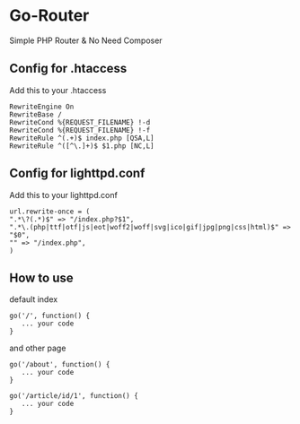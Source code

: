 # Go-Router
Simple PHP Router &amp; No Need Composer

## Config for .htaccess

Add this to your .htaccess 

```
RewriteEngine On
RewriteBase /
RewriteCond %{REQUEST_FILENAME} !-d
RewriteCond %{REQUEST_FILENAME} !-f
RewriteRule ^(.+)$ index.php [QSA,L]
RewriteRule ^([^\.]+)$ $1.php [NC,L]
```

## Config for lighttpd.conf

Add this to your lighttpd.conf


```
url.rewrite-once = (
".*\?(.*)$" => "/index.php?$1", 
".*\.(php|ttf|otf|js|eot|woff2|woff|svg|ico|gif|jpg|png|css|html)$" => "$0", 
"" => "/index.php",
)
```

## How to use

default index


```
go('/', function() {
   ... your code
}
```

and other page 


```
go('/about', function() {
   ... your code
}

go('/article/id/1', function() {
   ... your code
}
```
